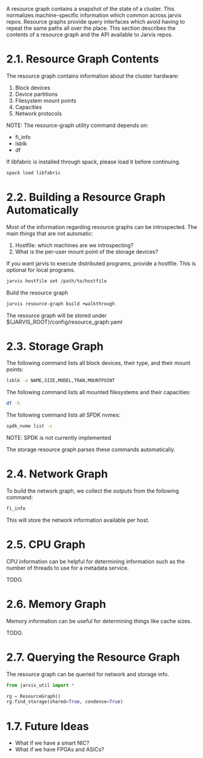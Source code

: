 
A resource graph contains a snapshot of the state of a cluster. This
normalizes machine-specific information which common across jarvis
repos. Resource graphs provide query interfaces which avoid having to
repeat the same paths all over the place. This section describes the
contents of a resource graph and the API available to Jarvis repos.

# 2.1. Resource Graph Contents

The resource graph contains information about the cluster hardware:
1. Block devices
2. Device partitions
3. Filesystem mount points
4. Capacities
5. Network protocols

NOTE: The resource-graph utility command depends on:
* fi_info
* lsblk
* df

If libfabric is installed through spack, please load it before continuing.
```bash
spack load libfabric
```

# 2.2. Building a Resource Graph Automatically

Most of the information regarding resource graphs can be introspected.
The main things that are not automatic:
1. Hostfile: which machines are we introspecting?
2. What is the per-user mount point of the storage devices?

If you want jarvis to execute distributed programs, provide a hostfile.
This is optional for local programs.
```bash
jarvis hostfile set /path/to/hostfile
```

Build the resource graph
```bash
jarvis resource-graph build +walkthrough
```

The resource graph will be stored under
${JARVIS_ROOT}/config/resource_graph.yaml

# 2.3. Storage Graph

The following command lists all block devices, their type, and their mount points:
```bash
lsblk -o NAME,SIZE,MODEL,TRAN,MOUNTPOINT
```

The following command lists all mounted filesystems and their capacities:
```bash
df -h
```

The following command lists all SPDK nvmes:
```bash
spdk_nvme list -c
```

NOTE: SPDK is not currently implemented

The storage resource graph parses these commands automatically.

# 2.4. Network Graph

To build the network graph, we collect the outputs from the following command:
```bash
fi_info
```

This will store the network information available per host.

# 2.5. CPU Graph

CPU information can be helpful for determining information such as the number
of threads to use for a metadata service.

TODO.

# 2.6. Memory Graph

Memory information can be useful for determining things like cache sizes.

TODO.

# 2.7. Querying the Resource Graph

The resource graph can be queried for network and storage info.

```python
from jarvis_util import *

rg = ResourceGraph()
rg.find_storage(shared=True, condense=True)
```

# 1.7. Future Ideas

* What if we have a smart NIC?
* What if we have FPGAs and ASICs?
